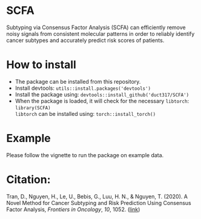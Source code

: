 # SCFA
Subtyping via Consensus Factor Analysis (SCFA) can efficiently remove noisy signals from consistent molecular patterns in order to reliably identify cancer subtypes and accurately predict risk scores of patients.
# How to install
- The package can be installed from this repository.
- Install devtools: `utils::install.packages('devtools')`
- Install the package using: `devtools::install_github('duct317/SCFA')`
- When the package is loaded, it will check for the necessary `libtorch`: `library(SCFA)`  
  `libtorch` can be installed using: `torch::install_torch()`
# Example 
Please follow the vignette to run the package on example data.
# Citation:
Tran, D., Nguyen, H., Le, U., Bebis, G., Luu, H. N., & Nguyen, T. (2020). A Novel Method for Cancer Subtyping and Risk Prediction Using Consensus Factor Analysis, <i>Frontiers in Oncology</i>, <i>10</i>, 1052. ([link](https://www.frontiersin.org/article/10.3389/fonc.2020.01052)) 
